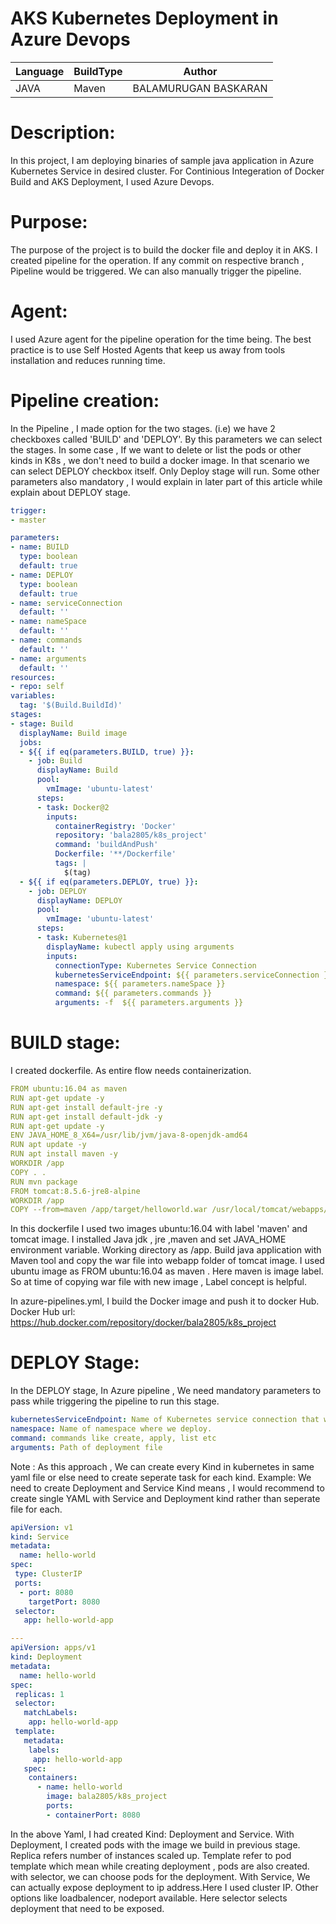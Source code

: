 # AKS Kubernetes Deployment  in Azure Devops

| Language | BuildType| Author |
| -------- | -------- |--------|
| JAVA |Maven  | BALAMURUGAN BASKARAN|


# Description:
In this project, I am deploying binaries of sample java application in Azure Kubernetes Service in desired cluster.
For Continious Integeration of Docker Build and AKS Deployment, I used Azure Devops.  

# Purpose:
The purpose of the project is to  build the docker file and deploy it in AKS. I created pipeline for the operation. If any commit on respective branch , Pipeline would be triggered. We can also manually trigger the pipeline.

# Agent:
I used Azure agent for the pipeline operation for the time being. The best practice is to use Self Hosted Agents that keep us away from tools installation and reduces running time.

# Pipeline creation:
In the Pipeline , I made option for the two stages. (i.e) we have 2 checkboxes called 'BUILD' and 'DEPLOY'. By this parameters we can select the stages. In some case , If we want to delete or list the pods or other kinds in K8s , we don't need to build a docker image. In that scenario we can select DEPLOY checkbox itself. Only Deploy stage will run.
Some other parameters also mandatory , I would explain in later part of this article while explain about DEPLOY stage.
```yaml DOCKERFILE
trigger:
- master

parameters:
- name: BUILD
  type: boolean
  default: true
- name: DEPLOY
  type: boolean
  default: true
- name: serviceConnection
  default: '' 
- name: nameSpace
  default: '' 
- name: commands
  default: '' 
- name: arguments
  default: '' 
resources:
- repo: self
variables:
  tag: '$(Build.BuildId)'
stages:
- stage: Build
  displayName: Build image
  jobs:  
  - ${{ if eq(parameters.BUILD, true) }}:
    - job: Build
      displayName: Build
      pool:
        vmImage: 'ubuntu-latest'
      steps:
      - task: Docker@2
        inputs:
          containerRegistry: 'Docker'
          repository: 'bala2805/k8s_project'
          command: 'buildAndPush'
          Dockerfile: '**/Dockerfile'
          tags: |
            $(tag)  
  - ${{ if eq(parameters.DEPLOY, true) }}:          
    - job: DEPLOY
      displayName: DEPLOY
      pool:
        vmImage: 'ubuntu-latest'
      steps: 
      - task: Kubernetes@1
        displayName: kubectl apply using arguments
        inputs:
          connectionType: Kubernetes Service Connection
          kubernetesServiceEndpoint: ${{ parameters.serviceConnection }}
          namespace: ${{ parameters.nameSpace }}
          command: ${{ parameters.commands }}
          arguments: -f  ${{ parameters.arguments }}
```

# BUILD stage:
I created dockerfile. As entire flow needs containerization.
```yaml DOCKERFILE
FROM ubuntu:16.04 as maven
RUN apt-get update -y
RUN apt-get install default-jre -y
RUN apt-get install default-jdk -y
RUN apt-get update -y
ENV JAVA_HOME_8_X64=/usr/lib/jvm/java-8-openjdk-amd64 
RUN apt update -y
RUN apt install maven -y
WORKDIR /app
COPY . .
RUN mvn package
FROM tomcat:8.5.6-jre8-alpine
WORKDIR /app
COPY --from=maven /app/target/helloworld.war /usr/local/tomcat/webapps/helloworld.war
```

In this dockerfile I used two images ubuntu:16.04 with label 'maven' and tomcat image. I installed Java jdk , jre ,maven and set JAVA_HOME environment variable.
Working directory as /app. Build java application with Maven tool and copy the war file into webapp folder of tomcat image.
I used ubuntu image as FROM ubuntu:16.04 as maven . Here maven is image label. So at time of copying war file with new image , Label concept is helpful.

In azure-pipelines.yml, I build the Docker image and push it to docker Hub.
Docker Hub url: https://hub.docker.com/repository/docker/bala2805/k8s_project

# DEPLOY Stage:
In the DEPLOY stage, In Azure pipeline , We need mandatory parameters to pass while triggering the pipeline to run this stage.
```YAML
kubernetesServiceEndpoint: Name of Kubernetes service connection that we created with our namespace.
namespace: Name of namespace where we deploy.
command: commands like create, apply, list etc
arguments: Path of deployment file
```
Note : As this approach , We can create every Kind in kubernetes in same yaml file or else need to create seperate task for each kind.
Example: We need to create Deployment and Service Kind means , I would recommend to create single YAML with Service and Deployment kind rather than seperate file for each.

```yaml deploy.yml
apiVersion: v1
kind: Service
metadata:
  name: hello-world
spec:
 type: ClusterIP
 ports:
  - port: 8080
    targetPort: 8080
 selector:
   app: hello-world-app

---
apiVersion: apps/v1
kind: Deployment
metadata:
  name: hello-world
spec:
 replicas: 1
 selector:
   matchLabels:
    app: hello-world-app
 template:
   metadata:
    labels:
     app: hello-world-app
   spec:
    containers:
      - name: hello-world
        image: bala2805/k8s_project
        ports:
        - containerPort: 8080
```
In the above Yaml, I had created Kind: Deployment and Service.
With Deployment, I created pods with the image we build in previous stage. Replica refers number of instances scaled up. Template refer to pod template which mean while creating deployment , pods are also created. with selector, we can choose pods for the deployment.
With Service, We can actually expose deployment to ip address.Here I used cluster IP. Other options like loadbalencer, nodeport available. Here selector selects deployment that need to be exposed.

